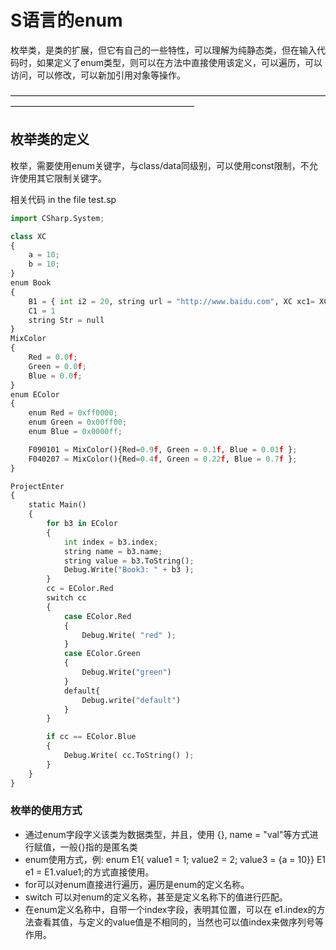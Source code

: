 # S语言的enum
枚举类，是类的扩展，但它有自己的一些特性，可以理解为纯静态类，但在输入代码时，如果定义了enum类型，则可以在方法中直接使用该定义，可以遍历，可以访问，可以修改，可以新加引用对象等操作。

—————————————————————————————————————————————————————————

## 枚举类的定义 
枚举，需要使用enum关键字，与class/data同级别，可以使用const限制，不允许使用其它限制关键字。

相关代码 in the file test.sp
```python
import CSharp.System;

class XC
{
    a = 10;
    b = 10;
}
enum Book
{
    B1 = { int i2 = 20, string url = "http://www.baidu.com", XC xc1= XC(), anonC = { string name = "xx", age = 20 } };
    C1 = 1
    string Str = null
}
MixColor
{
    Red = 0.0f;
    Green = 0.0f;
    Blue = 0.0f;
}
enum EColor
{
    enum Red = 0xff0000;
    enum Green = 0x00ff00;
    enum Blue = 0x0000ff;

    F090101 = MixColor(){Red=0.9f, Green = 0.1f, Blue = 0.01f };
    F040207 = MixColor(){Red=0.4f, Green = 0.22f, Blue = 0.7f };
}

ProjectEnter
{
    static Main()
    {         
        for b3 in EColor
        {
            int index = b3.index;
            string name = b3.name;
            string value = b3.ToString();
            Debug.Write("Book3: " + b3 );
        }                
        cc = EColor.Red
        switch cc
        {
            case EColor.Red
            {
                Debug.Write( "red" );
            }
            case EColor.Green
            {
                Debug.Write("green")
            }
            default{
                Debug.write("default")
            }
        }

        if cc == EColor.Blue
        {
            Debug.Write( cc.ToString() );
        }
    }
}
```
### 枚举的使用方式
- 通过enum字段字义该类为数据类型，并且，使用 {}, name = "val"等方式进行赋值，一般{}指的是匿名类
- enum使用方式，例: enum E1{ value1 = 1; value2 = 2; value3 = {a = 10}} E1 e1 = E1.value1;的方式直接使用。 
- for可以对enum直接进行遍历，遍历是enum的定义名称。
- switch 可以对enum的定义名称，甚至是定义名称下的值进行匹配。
- 在enum定义名称中，自带一个index字段，表明其位置，可以在 e1.index的方法查看其值，与定义的value值是不相同的，当然也可以值index来做序列号等作用。
